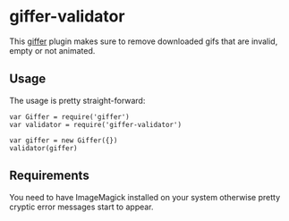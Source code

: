 # giffer-validator

This [giffer](https://npmjs.org/giffer) plugin makes sure to remove
downloaded gifs that are invalid, empty or not animated.

## Usage

The usage is pretty straight-forward:

```
var Giffer = require('giffer')
var validator = require('giffer-validator')

var giffer = new Giffer({})
validator(giffer)
```

## Requirements

You need to have ImageMagick installed on your system otherwise pretty cryptic
error messages start to appear.
